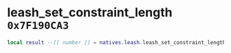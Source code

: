 # leash_set_constraint_length `0x7F190CA3`

```lua
local result --[[ number ]] = natives.leash.leash_set_constraint_length(_unk0 --[[ number ]], _unk1 --[[ number ]])
```